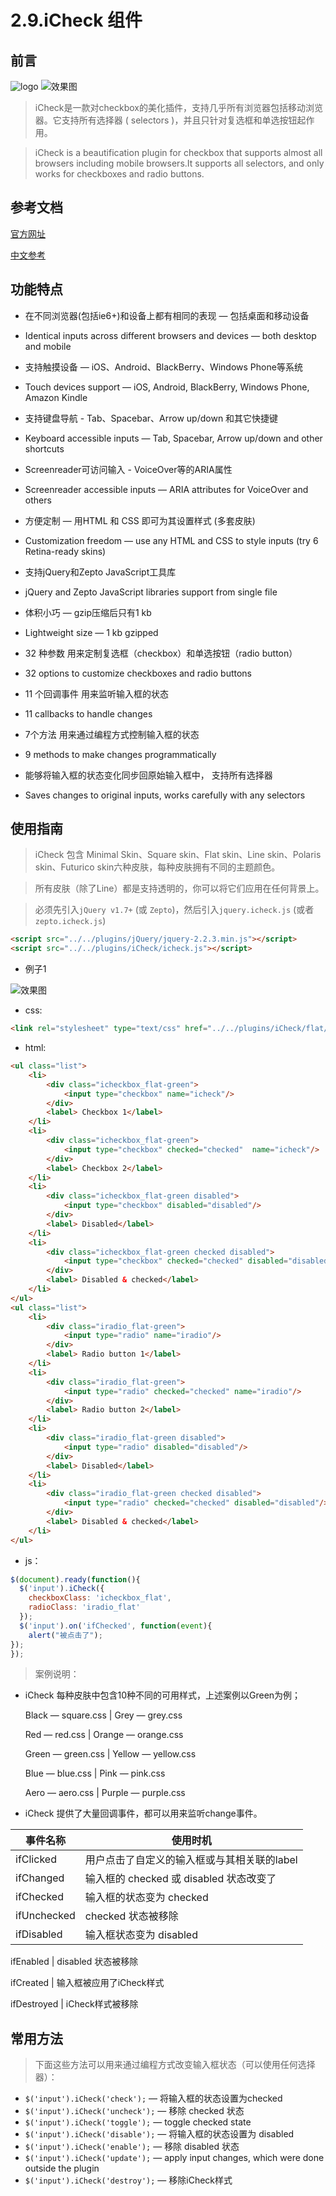 # 2.9.iCheck 组件


## 前言

![logo](../img/icheck/check.png)
![效果图](../img/icheck/che.png)

> iCheck是一款对checkbox的美化插件，支持几乎所有浏览器包括移动浏览器。它支持所有选择器 ( selectors )，并且只针对复选框和单选按钮起作用。

> iCheck is a beautification plugin for checkbox that supports almost all browsers including mobile browsers.It supports all selectors, and only works for checkboxes and radio buttons.

## 参考文档

[官方网址](http://icheck.fronteed.com/)

[中文参考](http://www.jq22.com/yanshi784)

## 功能特点

- 在不同浏览器(包括ie6+)和设备上都有相同的表现 — 包括桌面和移动设备

- Identical inputs across different browsers and devices — both desktop and mobile

- 支持触摸设备 — iOS、Android、BlackBerry、Windows Phone等系统

- Touch devices support — iOS, Android, BlackBerry, Windows Phone, Amazon Kindle

- 支持键盘导航 - Tab、Spacebar、Arrow up/down 和其它快捷键

- Keyboard accessible inputs — Tab, Spacebar, Arrow up/down and other shortcuts

- Screenreader可访问输入 - VoiceOver等的ARIA属性

- Screenreader accessible inputs — ARIA attributes for VoiceOver and others

- 方便定制 — 用HTML 和 CSS 即可为其设置样式 (多套皮肤)

- Customization freedom — use any HTML and CSS to style inputs (try 6 Retina-ready skins)

- 支持jQuery和Zepto JavaScript工具库

- jQuery and Zepto JavaScript libraries support from single file

- 体积小巧 — gzip压缩后只有1 kb

- Lightweight size — 1 kb gzipped

- 32 种参数 用来定制复选框（checkbox）和单选按钮（radio button）

- 32 options to customize checkboxes and radio buttons

- 11 个回调事件 用来监听输入框的状态

- 11 callbacks to handle changes

- 7个方法 用来通过编程方式控制输入框的状态

- 9 methods to make changes programmatically

- 能够将输入框的状态变化同步回原始输入框中， 支持所有选择器

- Saves changes to original inputs, works carefully with any selectors


## 使用指南

> iCheck 包含 Minimal Skin、Square skin、Flat skin、Line skin、Polaris skin、Futurico skin六种皮肤，每种皮肤拥有不同的主题颜色。

> 所有皮肤（除了Line）都是支持透明的，你可以将它们应用在任何背景上。

> 必须先引入`jQuery v1.7+` (或 `Zepto`)，然后引入`jquery.icheck.js` (或者`zepto.icheck.js`)

```html
<script src="../../plugins/jQuery/jquery-2.2.3.min.js"></script>
<script src="../../plugins/iCheck/icheck.js"></script>
```

- 例子1

![效果图](../img/icheck/checks.png)

- css:
```html
<link rel="stylesheet" type="text/css" href="../../plugins/iCheck/flat/green.css" />
```

- html:

```html
<ul class="list">
    <li>
        <div class="icheckbox_flat-green">
            <input type="checkbox" name="icheck"/>
        </div>
        <label> Checkbox 1</label>
    </li>
    <li>
        <div class="icheckbox_flat-green">
            <input type="checkbox" checked="checked"  name="icheck"/>
        </div>
        <label> Checkbox 2</label>
    </li>
    <li>
        <div class="icheckbox_flat-green disabled">
            <input type="checkbox" disabled="disabled"/>
        </div>
        <label> Disabled</label>
    </li>
    <li>
        <div class="icheckbox_flat-green checked disabled">
            <input type="checkbox" checked="checked" disabled="disabled"/>
        </div>
        <label> Disabled & checked</label>
    </li>
</ul>
<ul class="list">
    <li>
        <div class="iradio_flat-green">
            <input type="radio" name="iradio"/>
        </div>
        <label> Radio button 1</label>
    </li>
    <li>
        <div class="iradio_flat-green">
            <input type="radio" checked="checked" name="iradio"/>
        </div>
        <label> Radio button 2</label>
    </li>
    <li>
        <div class="iradio_flat-green disabled">
            <input type="radio" disabled="disabled"/>
        </div>
        <label> Disabled</label>
    </li>
    <li>
        <div class="iradio_flat-green checked disabled">
            <input type="radio" checked="checked" disabled="disabled"/>
        </div>
        <label> Disabled & checked</label>
    </li>
</ul>
```
- js：

```js 
$(document).ready(function(){
  $('input').iCheck({
    checkboxClass: 'icheckbox_flat',
    radioClass: 'iradio_flat'
  });
  $('input').on('ifChecked', function(event){
    alert("被点击了");
});
});
```

> 案例说明：

- iCheck 每种皮肤中包含10种不同的可用样式，上述案例以Green为例；

    Black — square.css | Grey — grey.css

    Red — red.css | Orange — orange.css

    Green — green.css | Yellow — yellow.css

    Blue — blue.css | Pink — pink.css

    Aero — aero.css | Purple — purple.css


- iCheck 提供了大量回调事件，都可以用来监听change事件。

事件名称 | 使用时机
--------- | --------
ifClicked | 用户点击了自定义的输入框或与其相关联的label
ifChanged | 输入框的 checked 或 disabled 状态改变了
ifChecked | 输入框的状态变为 checked
ifUnchecked | checked 状态被移除
ifDisabled | 输入框状态变为 disabled

ifEnabled | disabled 状态被移除

ifCreated | 输入框被应用了iCheck样式

ifDestroyed | iCheck样式被移除


## 常用方法

 > 下面这些方法可以用来通过编程方式改变输入框状态（可以使用任何选择器）：

- `$('input').iCheck('check');` — 将输入框的状态设置为checked
- `$('input').iCheck('uncheck');` — 移除 checked 状态
- `$('input').iCheck('toggle');` — toggle checked state
- `$('input').iCheck('disable');` — 将输入框的状态设置为 disabled
- `$('input').iCheck('enable');` — 移除 disabled 状态
- `$('input').iCheck('update');` — apply input changes, which were done outside the plugin
- `$('input').iCheck('destroy');` — 移除iCheck样式

